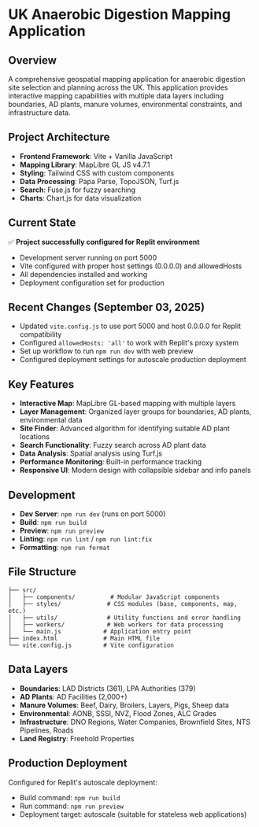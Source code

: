 # UK Anaerobic Digestion Mapping Application

## Overview
A comprehensive geospatial mapping application for anaerobic digestion site selection and planning across the UK. This application provides interactive mapping capabilities with multiple data layers including boundaries, AD plants, manure volumes, environmental constraints, and infrastructure data.

## Project Architecture
- **Frontend Framework**: Vite + Vanilla JavaScript
- **Mapping Library**: MapLibre GL JS v4.7.1
- **Styling**: Tailwind CSS with custom components
- **Data Processing**: Papa Parse, TopoJSON, Turf.js
- **Search**: Fuse.js for fuzzy searching
- **Charts**: Chart.js for data visualization

## Current State
✅ **Project successfully configured for Replit environment**
- Development server running on port 5000
- Vite configured with proper host settings (0.0.0.0) and allowedHosts
- All dependencies installed and working
- Deployment configuration set for production

## Recent Changes (September 03, 2025)
- Updated `vite.config.js` to use port 5000 and host 0.0.0.0 for Replit compatibility
- Configured `allowedHosts: 'all'` to work with Replit's proxy system
- Set up workflow to run `npm run dev` with web preview
- Configured deployment settings for autoscale production deployment

## Key Features
- **Interactive Map**: MapLibre GL-based mapping with multiple layers
- **Layer Management**: Organized layer groups for boundaries, AD plants, environmental data
- **Site Finder**: Advanced algorithm for identifying suitable AD plant locations
- **Search Functionality**: Fuzzy search across AD plant data
- **Data Analysis**: Spatial analysis using Turf.js
- **Performance Monitoring**: Built-in performance tracking
- **Responsive UI**: Modern design with collapsible sidebar and info panels

## Development
- **Dev Server**: `npm run dev` (runs on port 5000)
- **Build**: `npm run build` 
- **Preview**: `npm run preview`
- **Linting**: `npm run lint` / `npm run lint:fix`
- **Formatting**: `npm run format`

## File Structure
```
├── src/
│   ├── components/          # Modular JavaScript components
│   ├── styles/             # CSS modules (base, components, map, etc.)
│   ├── utils/              # Utility functions and error handling
│   ├── workers/            # Web workers for data processing
│   └── main.js            # Application entry point
├── index.html             # Main HTML file
└── vite.config.js         # Vite configuration
```

## Data Layers
- **Boundaries**: LAD Districts (361), LPA Authorities (379)
- **AD Plants**: AD Facilities (2,000+)
- **Manure Volumes**: Beef, Dairy, Broilers, Layers, Pigs, Sheep data
- **Environmental**: AONB, SSSI, NVZ, Flood Zones, ALC Grades
- **Infrastructure**: DNO Regions, Water Companies, Brownfield Sites, NTS Pipelines, Roads
- **Land Registry**: Freehold Properties

## Production Deployment
Configured for Replit's autoscale deployment:
- Build command: `npm run build`
- Run command: `npm run preview`
- Deployment target: autoscale (suitable for stateless web applications)